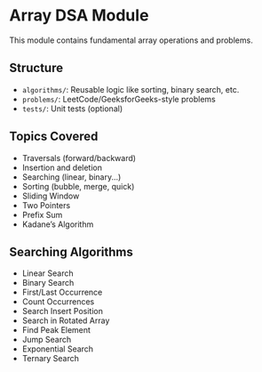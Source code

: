 # Array DSA Module

This module contains fundamental array operations and problems.

## Structure

- `algorithms/`: Reusable logic like sorting, binary search, etc.
- `problems/`: LeetCode/GeeksforGeeks-style problems
- `tests/`: Unit tests (optional)

## Topics Covered

- Traversals (forward/backward)
- Insertion and deletion
- Searching (linear, binary...)
- Sorting (bubble, merge, quick)
- Sliding Window
- Two Pointers
- Prefix Sum
- Kadane’s Algorithm

## Searching Algorithms

- Linear Search
- Binary Search
- First/Last Occurrence
- Count Occurrences
- Search Insert Position
- Search in Rotated Array
- Find Peak Element
- Jump Search
- Exponential Search
- Ternary Search
